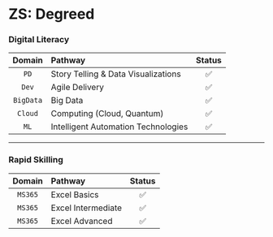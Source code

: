 # ZS: Degreed
### **Digital Literacy**
|**Domain**|**Pathway**|**Status**|
|:--------:|:---------|:-------------:|
| `PD` | Story Telling & Data Visualizations | :white_check_mark: |
| `Dev` | Agile Delivery | :white_check_mark: |
| `BigData` | Big Data | :white_check_mark: |
| `Cloud` | Computing (Cloud, Quantum) | :white_check_mark: |
| `ML` | Intelligent Automation Technologies | :white_check_mark: |
---
### **Rapid Skilling**
|**Domain**|**Pathway**|**Status**|
|:--------:|:---------|:-------------:|
| `MS365` | Excel Basics | :white_check_mark: |
| `MS365` | Excel Intermediate | :white_check_mark: |
| `MS365` | Excel Advanced | :white_check_mark: |
